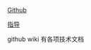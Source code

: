 [Github](https://github.com/reddit/reddit)

[指导](https://blog.jetbrains.com/pycharm/2017/09/hacking-reddit-with-pycharm/)

github wiki 有各项技术文档
